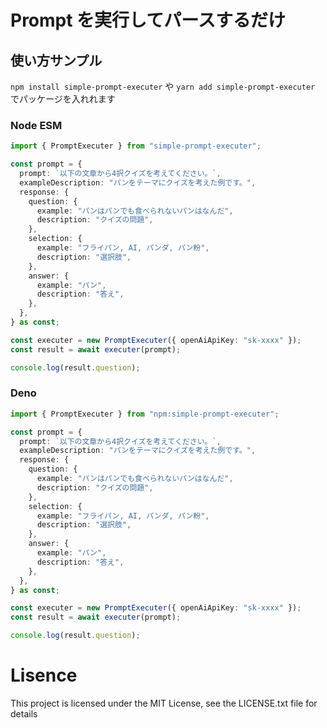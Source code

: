 # Prompt を実行してパースするだけ

## 使い方サンプル

`npm install simple-prompt-executer` や `yarn add simple-prompt-executer` でパッケージを入れれます

### Node ESM

```typescript
import { PromptExecuter } from "simple-prompt-executer";

const prompt = {
  prompt: `以下の文章から4択クイズを考えてください。`,
  exampleDescription: "パンをテーマにクイズを考えた例です。",
  response: {
    question: {
      example: "パンはパンでも食べられないパンはなんだ",
      description: "クイズの問題",
    },
    selection: {
      example: "フライパン, AI, パンダ, パン粉",
      description: "選択肢",
    },
    answer: {
      example: "パン",
      description: "答え",
    },
  },
} as const;

const executer = new PromptExecuter({ openAiApiKey: "sk-xxxx" });
const result = await executer(prompt);

console.log(result.question);
```

### Deno

```typescript
import { PromptExecuter } from "npm:simple-prompt-executer";

const prompt = {
  prompt: `以下の文章から4択クイズを考えてください。`,
  exampleDescription: "パンをテーマにクイズを考えた例です。",
  response: {
    question: {
      example: "パンはパンでも食べられないパンはなんだ",
      description: "クイズの問題",
    },
    selection: {
      example: "フライパン, AI, パンダ, パン粉",
      description: "選択肢",
    },
    answer: {
      example: "パン",
      description: "答え",
    },
  },
} as const;

const executer = new PromptExecuter({ openAiApiKey: "sk-xxxx" });
const result = await executer(prompt);

console.log(result.question);
```

# Lisence

This project is licensed under the MIT License, see the LICENSE.txt file for details
